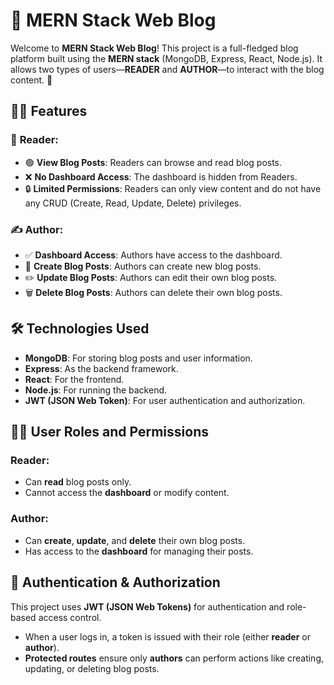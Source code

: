 # 📝 **MERN Stack Web Blog**

Welcome to **MERN Stack Web Blog**! This project is a full-fledged blog platform built using the **MERN stack** (MongoDB, Express, React, Node.js). It allows two types of users—**READER** and **AUTHOR**—to interact with the blog content. 🚀

## 🧑‍💻 **Features**

### 📖 **Reader:**
- 🟢 **View Blog Posts**: Readers can browse and read blog posts.
- ❌ **No Dashboard Access**: The dashboard is hidden from Readers.
- 🔒 **Limited Permissions**: Readers can only view content and do not have any CRUD (Create, Read, Update, Delete) privileges.

### ✍️ **Author:**
- ✅ **Dashboard Access**: Authors have access to the dashboard.
- 📝 **Create Blog Posts**: Authors can create new blog posts.
- ✏️ **Update Blog Posts**: Authors can edit their own blog posts.
- 🗑️ **Delete Blog Posts**: Authors can delete their own blog posts.

## 🛠️ **Technologies Used**
- **MongoDB**: For storing blog posts and user information.
- **Express**: As the backend framework.
- **React**: For the frontend.
- **Node.js**: For running the backend.
- **JWT (JSON Web Token)**: For user authentication and authorization.

## 🧑‍🔧 **User Roles and Permissions**

### **Reader**:
- Can **read** blog posts only.
- Cannot access the **dashboard** or modify content.

### **Author**:
- Can **create**, **update**, and **delete** their own blog posts.
- Has access to the **dashboard** for managing their posts.

## 🔐 **Authentication & Authorization**

This project uses **JWT (JSON Web Tokens)** for authentication and role-based access control.
- When a user logs in, a token is issued with their role (either **reader** or **author**).
- **Protected routes** ensure only **authors** can perform actions like creating, updating, or deleting blog posts.
